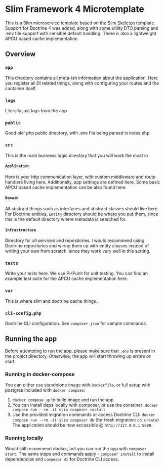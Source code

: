 # Slim Framework 4 Microtemplate

This is a Slim microservice template based on the [Slim Skeleton](https://github.com/slimphp/Slim-Skeleton) template. Support for Doctrine 4 was added, along with some utility DTO parsing and .env file support with sensible default handling. There is also a lightweight APCU based cache implementation.

## Overview
### `app`
This directory contains all meta-ish information about the application. Here you register all DI related things, along with configuring your routes and the container itself.

### `logs`
Literally just logs from the app

### `public`
Good ole' php public directory, with .env file being parsed in index.php

### `src`
This is the main business logic directory that you will work the most in

#### `Application`
Here is your http communication layer, with custom middleware and route handlers living here. Additionally, app settings are defined here. Some basic APCU based cache implementation can be also found here.

#### `Domain`
All abstract things such as interfaces and abstract classes should live here. For Doctrine entities, `Entity` directory should be where you put them, since this is the default directory where metadata is searched for.

#### `Infrastructure`
Directory for all services and repositories. I would recommend using Doctrine repositories and wiring them up with entity classes instead of writing your own from scratch, since they work very well in this setting.

### `tests`
Write your tests here. We use PHPunit for unit testing. You can find an example test suite for the APCU cache implementation here.

### `var`
This is where slim and doctrine cache things.

### `cli-config.php`
Doctrine CLI configuration. See `composer.json` for sample commands.

## Running the app
Before attempting to run the app, please make sure that `.env` is present in the project directory. Otherwise, the app will start throwing up errors on start.

### Running in docker-compose
You can either use standolone image with `Dockerfile`, or full setup with postgres included with `docker compose`:
1. `docker compose up` to build image and run the app
2. You can install deps locally with composer, or use the container: `docker compose run --rm -it slim composer install`
3. Use the provided migration commands or access Doctrine CLI: `docker compose run --rm -it slim composer db` (for fresh migration: `db:create`)
The application should be now accessible @ `http://127.0.0.1:8080`.

### Running locally
Would still recommend docker, but you can run the app with `composer start`. The same steps and commands apply - `composer install` to install dependencies and `composer db` for Doctrine CLI access.

